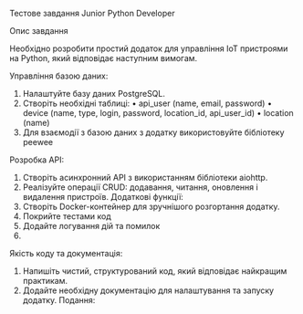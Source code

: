 Тестове завдання
Junior Python Developer

Опис завдання

Необхідно розробити простий додаток для управління
IoT пристроями на Python, який відповідає наступним вимогам.

Управління базою даних:
1. Налаштуйте базу даних PostgreSQL.
2. Створіть необхідні таблиці:
• api_user (name, email, password)
• device (name, type, login, password, location_id, api_user_id)
• location (name)
3. Для взаємодії з базою даних з додатку використовуйте бібліотеку peeweе

Розробка API:
1. Створіть асинхронний API з використанням бібліотеки aiohttp.
2. Реалізуйте операції CRUD: додавання, читання, оновлення і видалення пристроїв.
Додаткові функції:
1. Створіть Docker-контейнер для зручнішого розгортання додатку.
2. Покрийте тестами код
3. Додайте логування дій та помилок
4. 
Якість коду та документація:
1. Напишіть чистий, структурований код, який відповідає найкращим практикам.
2. Додайте необхідну документацію для налаштування та запуску додатку.
Подання:
